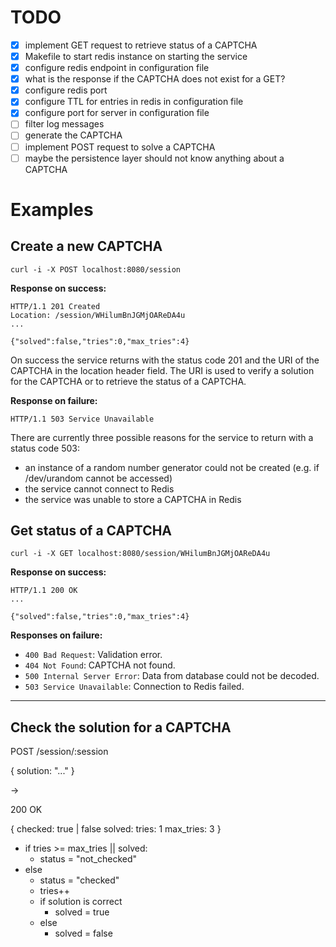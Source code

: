 # TODO

- [x] implement GET request to retrieve status of a CAPTCHA
- [x] Makefile to start redis instance on starting the service
- [x] configure redis endpoint in configuration file
- [x] what is the response if the CAPTCHA does not exist for a GET?
- [x] configure redis port
- [x] configure TTL for entries in redis in configuration file
- [x] configure port for server in configuration file
- [ ] filter log messages
- [ ] generate the CAPTCHA
- [ ] implement POST request to solve a CAPTCHA
- [ ] maybe the persistence layer should not know anything about a CAPTCHA

# Examples

## Create a new CAPTCHA

```
curl -i -X POST localhost:8080/session
```

**Response on success:**

```
HTTP/1.1 201 Created
Location: /session/WHilumBnJGMjOAReDA4u
...

{"solved":false,"tries":0,"max_tries":4}
```

On success the service returns with the status code 201 and the URI of the CAPTCHA in the location header field. The URI is used to verify a solution for the CAPTCHA or to retrieve the status of a CAPTCHA.

**Response on failure:**

```
HTTP/1.1 503 Service Unavailable
```

There are currently three possible reasons for the service to return with a status code 503:

* an instance of a random number generator could not be created (e.g. if /dev/urandom cannot be accessed)
* the service cannot connect to Redis
* the service was unable to store a CAPTCHA in Redis

## Get status of a CAPTCHA

```
curl -i -X GET localhost:8080/session/WHilumBnJGMjOAReDA4u
```

**Response on success:**

```
HTTP/1.1 200 OK
...

{"solved":false,"tries":0,"max_tries":4}
```

**Responses on failure:**

* `400 Bad Request`: Validation error.
* `404 Not Found`: CAPTCHA not found.
* `500 Internal Server Error`: Data from database could not be decoded.
* `503 Service Unavailable`: Connection to Redis failed.

--------------------------------------------------------------------------------

## Check the solution for a CAPTCHA

POST /session/:session

{
  solution: "..."
}

->

200 OK

{
  checked: true | false
  solved:
  tries: 1
  max_tries: 3
}

- if tries >= max_tries || solved:
  - status = "not_checked"
- else
  - status = "checked"
  - tries++
  - if solution is correct
    - solved = true
  - else
    - solved = false
